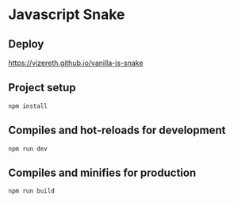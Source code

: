 # Javascript Snake

## Deploy

https://vizereth.github.io/vanilla-js-snake

## Project setup
```
npm install
```

## Compiles and hot-reloads for development
```
npm run dev
```

## Compiles and minifies for production
```
npm run build
```


